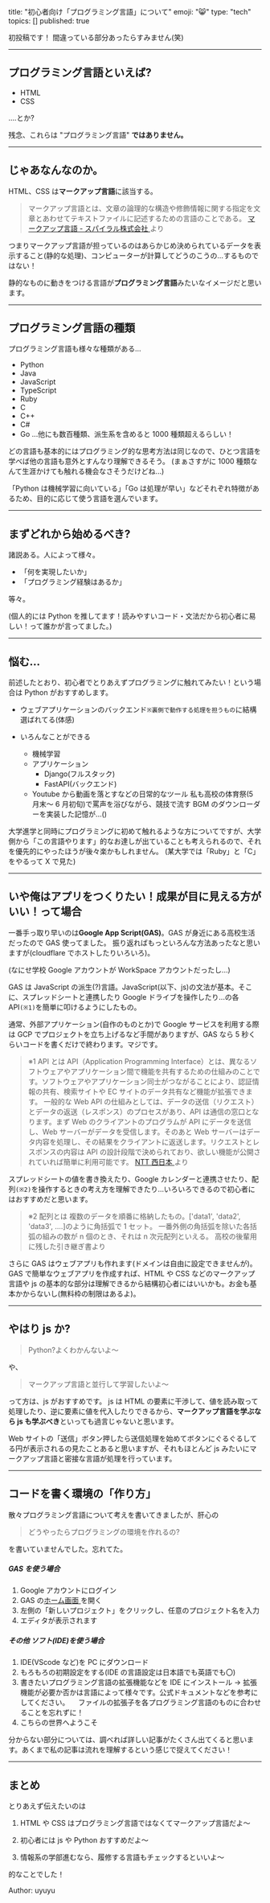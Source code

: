 title: "初心者向け「プログラミング言語」について"
emoji: "😸"
type: "tech"
topics: []
published: true

初投稿です！
間違っている部分あったらすみません(笑)

---

## プログラミング言語といえば?

-   HTML
-   CSS

....とか?

残念、これらは "プログラミング言語" **ではありません。**

---

## じゃあなんなのか。

HTML、CSS は**マークアップ言語**に該当する。

> マークアップ言語とは、文章の論理的な構造や修飾情報に関する指定を文章とあわせてテキストファイルに記述するための言語のことである。
> [マークアップ言語 - スパイラル株式会社 ](https://www.spiral-platform.co.jp/article/word/markup/)より

つまりマークアップ言語が担っているのはあらかじめ決められているデータを表示すること(静的な処理)、コンピューターが計算してどうのこうの...するものではない！

静的なものに動きをつける言語が**プログラミング言語**みたいなイメージだと思います。

---

## プログラミング言語の種類

プログラミング言語も様々な種類がある...

-   Python
-   Java
-   JavaScript
-   TypeScript
-   Ruby
-   C
-   C++
-   C#
-   Go
    ...他にも数百種類、派生系を含めると 1000 種類超えるらしい！

どの言語も基本的にはプログラミング的な思考方法は同じなので、ひとつ言語を学べば他の言語も意外とすんなり理解できるそう。
(まぁさすがに 1000 種類なんて生涯かけても触れる機会なさそうだけどね...)

「Python は機械学習に向いている」「Go は処理が早い」などそれぞれ特徴があるため、目的に応じて使う言語を選んでいます。

---

## まずどれから始めるべき?

諸説ある。人によって様々。

-   「何を実現したいか」
-   「プログラミング経験はあるか」

等々。

(個人的には Python を推してます！読みやすいコード・文法だから初心者に易しい！って誰かが言ってました。)

---

## 悩む...

前述したとおり、初心者でとりあえずプログラミングに触れてみたい！という場合は Python がおすすめします。

-   ウェブアプリケーションのバックエンド`※裏側で動作する処理を担うもの`に結構選ばれてる(体感)

-   いろんなことができる

    -   機械学習
    -   アプリケーション
        -   Django(フルスタック)
        -   FastAPI(バックエンド)
    -   Youtube から動画を落とすなどの日常的なツール
        私も高校の体育祭(5 月末～ 6 月初旬)で罵声を浴びながら、競技で流す BGM のダウンローダーを実装した記憶が...()

大学進学と同時にプログラミングに初めて触れるような方についてですが、大学側から「この言語やります」的なお達しが出ていることも考えられるので、それを優先的にやったほうが後々楽かもしれません。
(某大学では「Ruby」と「C」をやるって X で見た)

---

## いや俺はアプリをつくりたい！成果が目に見える方がいい！って場合

一番手っ取り早いのは**Google App Script(GAS)**。GAS が身近にある高校生活だったので GAS 使ってました。
振り返ればもっといろんな方法あったなと思いますが(cloudflare でホストしたりいろいろ)。

(なにせ学校 Google アカウントが WorkSpace アカウントだったし...)

GAS は JavaScript の派生(?)言語。JavaScript(以下、js)の文法が基本。そこに、スプレッドシートと連携したり Google ドライブを操作したり...の各 API`(※1)`を簡単に叩けるようにしたもの。

通常、外部アプリケーション(自作のものとか)で Google サービスを利用する際は GCP でプロジェクトを立ち上げるなど手間がありますが、GAS なら 5 秒くらいコードを書くだけで終わります。マジです。

> ※1 API とは
> API（Application Programming Interface）とは、異なるソフトウェアやアプリケーション間で機能を共有するための仕組みのことです。ソフトウェアやアプリケーション同士がつながることにより、認証情報の共有、検索サイトや EC サイトのデータ共有など機能が拡張できます。
> 一般的な Web API の仕組みとしては、データの送信（リクエスト）とデータの返送（レスポンス）のプロセスがあり、API は通信の窓口となります。まず Web のクライアントのプログラムが API にデータを送信し、Web サーバーがデータを受信します。そのあと Web サーバーはデータ内容を処理し、その結果をクライアントに返送します。リクエストとレスポンスの内容は API の設計段階で決められており、欲しい機能が公開されていれば簡単に利用可能です。
> [NTT 西日本 ](https://www.ntt-west.co.jp/business/glossary/words-00056.html)より

スプレッドシートの値を書き換えたり、Google カレンダーと連携させたり、配列`(※2)`を操作するときの考え方を理解できたり...いろいろできるので初心者にはおすすめだと思います。

> ※2 配列とは
> 複数のデータを順番に格納したもの。['data1', 'data2', 'data3', ....]のように角括弧で 1 セット。
> 一番外側の角括弧を除いた各括弧の組みの数が n 個のとき、それは n 次元配列といえる。
> 高校の後輩用に残した引き継ぎ書より

さらに GAS はウェブアプリも作れます(ドメインは自由に設定できませんが)。
GAS で簡単なウェブアプリを作成すれば、HTML や CSS などのマークアップ言語や js の基本的な部分は理解できるから結構初心者にはいいかも。お金も基本かからないし(無料枠の制限はあるよ)。

---

## やはり js か?

> Python?よくわかんないよ～

や、

> マークアップ言語と並行して学習したいよ～

って方は、js がおすすめです。
js は HTML の要素に干渉して、値を読み取って処理したり、逆に要素に値を代入したりできるから、**マークアップ言語を学ぶなら js も学ぶべき**といっても過言じゃないと思います。

Web サイトの「送信」ボタン押したら送信処理を始めてボタンにぐるぐるしてる円が表示されるの見たことあると思いますが、それもほとんど js みたいにマークアップ言語と密接な言語が処理を行っています。

---

## コードを書く環境の「作り方」

散々プログラミング言語について考えを書いてきましたが、肝心の

> どうやったらプログラミングの環境を作れるの?

を書いていませんでした。忘れてた。

##### GAS を使う場合

1. Google アカウントにログイン
2. GAS の[ホーム画面 ](https://script.google.com/home)を開く
3. 左側の「新しいプロジェクト」をクリックし、任意のプロジェクト名を入力
4. エディタが表示されます

##### その他 ソフト(IDE)を使う場合

1. IDE(VScode など)を PC にダウンロード
2. もろもろの初期設定をする(IDE の言語設定は日本語でも英語でも〇)
3. 書きたいプログラミング言語の拡張機能などを IDE にインストール
   → 拡張機能が必要か否かは言語によって様々です。公式ドキュメントなどを参考にしてください。
   　ファイルの拡張子を各プログラミング言語のものに合わせることを忘れずに！
4. こちらの世界へようこそ

分からない部分については、調べれば詳しい記事がたくさん出てくると思います。あくまで私の記事は流れを理解するという感じで捉えてください！

---

## まとめ

とりあえず伝えたいのは

1. HTML や CSS はプログラミング言語ではなくてマークアップ言語だよ～

2. 初心者には js や Python おすすめだよ～

3. 情報系の学部進むなら、履修する言語もチェックするといいよ～

的なことでした！

Author: uyuyu
